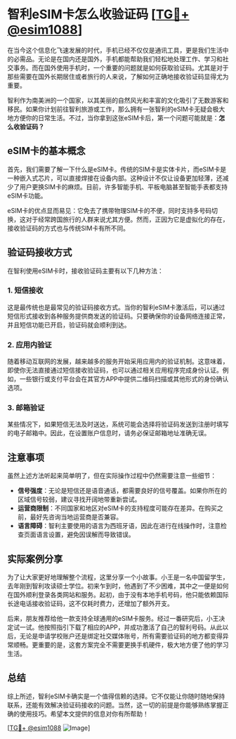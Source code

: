 # 智利eSIM卡怎么收验证码 [[TG💪+ @esim1088](https://t.me/s/esim1088)]

在当今这个信息化飞速发展的时代，手机已经不仅仅是通讯工具，更是我们生活中的必需品。无论是在国内还是国外，手机都能帮助我们轻松地处理工作、学习和社交事务。而在国外使用手机时，一个重要的问题就是如何获取验证码。尤其是对于那些需要在国外长期居住或者旅行的人来说，了解如何正确地接收验证码显得尤为重要。

智利作为南美洲的一个国家，以其美丽的自然风光和丰富的文化吸引了无数游客和移民。如果你计划前往智利旅游或工作，那么拥有一张智利的eSIM卡无疑会极大地方便你的日常生活。不过，当你拿到这张eSIM卡后，第一个问题可能就是：**怎么收验证码？**

## eSIM卡的基本概念

首先，我们需要了解一下什么是eSIM卡。传统的SIM卡是实体卡片，而eSIM卡是一种嵌入式芯片，可以直接焊接在设备内部。这种设计不仅让设备更加轻薄，还减少了用户更换SIM卡的麻烦。目前，许多智能手机、平板电脑甚至智能手表都支持eSIM卡功能。

eSIM卡的优点显而易见：它免去了携带物理SIM卡的不便，同时支持多号码切换，这对于经常跨国旅行的人群来说尤其方便。然而，正因为它是虚拟化的存在，接收验证码的方式也与传统SIM卡有所不同。

## 验证码接收方式

在智利使用eSIM卡时，接收验证码主要有以下几种方法：

### 1. 短信接收
这是最传统也是最常见的验证码接收方式。当你的智利eSIM卡激活后，可以通过短信形式接收到各种服务提供商发送的验证码。只要确保你的设备网络连接正常，并且短信功能已开启，验证码就会顺利到达。

### 2. 应用内验证
随着移动互联网的发展，越来越多的服务开始采用应用内的验证机制。这意味着，即使你无法直接通过短信接收验证码，也可以通过相关应用程序完成身份认证。例如，一些银行或支付平台会在其官方APP中提供二维码扫描或其他形式的身份确认选项。

### 3. 邮箱验证
某些情况下，如果短信无法及时送达，系统可能会选择将验证码发送到注册时填写的电子邮箱中。因此，在设置账户信息时，请务必保证邮箱地址准确无误。

## 注意事项

虽然上述方法听起来简单明了，但在实际操作过程中仍然需要注意一些细节：

- **信号强度**：无论是短信还是语音通话，都需要良好的信号覆盖。如果你所在的区域信号较弱，建议寻找开阔地带重新尝试。
- **运营商限制**：不同国家和地区对eSIM卡的支持程度可能存在差异。在购买之前，最好先咨询当地运营商是否兼容。
- **语言障碍**：智利主要使用的语言为西班牙语，因此在进行在线操作时，注意检查页面语言设置，避免因误解而导致错误。

## 实际案例分享

为了让大家更好地理解整个流程，这里分享一个小故事。小王是一名中国留学生，去年刚到智利攻读硕士学位。初来乍到时，他遇到了不少困难，其中之一便是如何在国外顺利登录各类网站和服务。起初，由于没有本地手机号码，他只能依赖国际长途电话接收验证码，这不仅耗时费力，还增加了额外开支。

后来，朋友推荐给他一款支持全球通用的eSIM卡服务。经过一番研究后，小王决定试一试。他按照指引下载了相应的APP，并成功激活了自己的智利号码。从此以后，无论是申请学校账户还是绑定社交媒体账号，所有需要验证码的地方都变得异常顺畅。更重要的是，这套方案完全不需要更换手机硬件，极大地方便了他的学习生活。

## 总结

综上所述，智利eSIM卡确实是一个值得信赖的选择。它不仅能让你随时随地保持联系，还能有效解决验证码接收的问题。当然，这一切的前提是你能够熟练掌握正确的使用技巧。希望本文提供的信息对你有所帮助！

[[TG💪+ @esim1088](https://t.me/s/esim1088) ![Image](https://i.postimg.cc/4NQfJmqS/Snipaste-2025-05-13-00-14-12.png)]